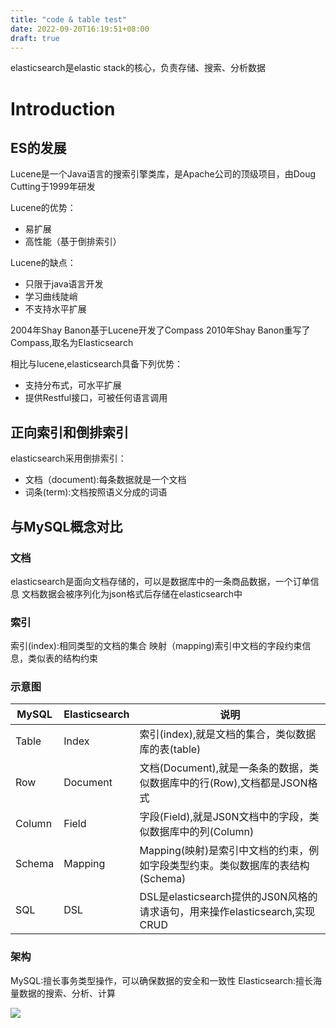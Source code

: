 ```yaml
---
title: "code & table test"
date: 2022-09-20T16:19:51+08:00
draft: true
---
```


elasticsearch是elastic stack的核心，负责存储、搜索、分析数据

# Introduction

## ES的发展

Lucene是一个Java语言的搜索引擎类库，是Apache公司的顶级项目，由Doug Cutting于1999年研发

Lucene的优势：
- 易扩展
- 高性能（基于倒排索引）

Lucene的缺点：

- 只限于java语言开发
- 学习曲线陡峭
- 不支持水平扩展

2004年Shay Banon基于Lucene开发了Compass
2010年Shay Banon重写了Compass,取名为Elasticsearch
 
相比与lucene,elasticsearch具备下列优势：
- 支持分布式，可水平扩展
- 提供Restful接口，可被任何语言调用

## 正向索引和倒排索引

elasticsearch采用倒排索引：

- 文档（document):每条数据就是一个文档
- 词条(term):文档按照语义分成的词语

## 与MySQL概念对比

### 文档
elasticsearch是面向文档存储的，可以是数据库中的一条商品数据，一个订单信息
文档数据会被序列化为json格式后存储在elasticsearch中

 ### 索引 
索引(index):相同类型的文档的集合
映射（mapping)索引中文档的字段约束信息，类似表的结构约束


### 示意图

| MySQL  | Elasticsearch | 说明                                                                          |
| ------ | ------------- | ----------------------------------------------------------------------------- |
| Table  | Index         | 索引(index),就是文档的集合，类似数据库的表(table)                             |
| Row    | Document      | 文档(Document),就是一条条的数据，类似数据库中的行(Row),文档都是JSON格式       |
| Column | Field         | 字段(Field),就是JS0N文档中的字段，类似数据库中的列(Column)                    |
| Schema | Mapping       | Mapping(映射)是索引中文档的约束，例如字段类型约束。类似数据库的表结构(Schema) |
| SQL    | DSL           | DSL是elasticsearch提供的JS0N风格的请求语句，用来操作elasticsearch,实现CRUD    |

### 架构

MySQL:擅长事务类型操作，可以确保数据的安全和一致性
Elasticsearch:擅长海量数据的搜索、分析、计算

![](https://gcore.jsdelivr.net/gh/AlexLiu2022/resources/img/diagram-of-mysql-work-with-es.png)


